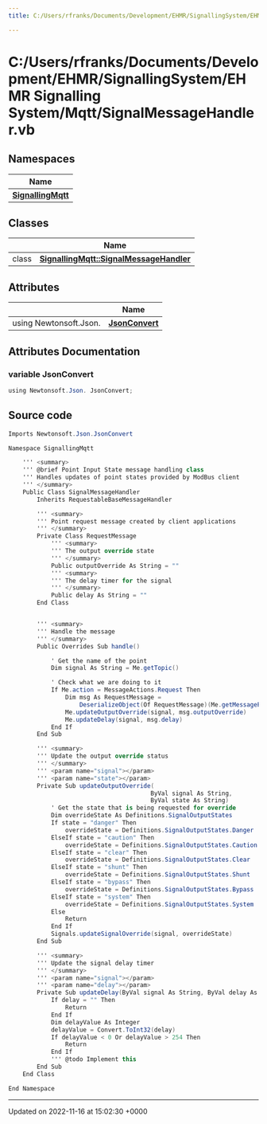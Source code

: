 ```yaml
---
title: C:/Users/rfranks/Documents/Development/EHMR/SignallingSystem/EHMR Signalling System/Mqtt/SignalMessageHandler.vb

---
```


# C:/Users/rfranks/Documents/Development/EHMR/SignallingSystem/EHMR Signalling System/Mqtt/SignalMessageHandler.vb



## Namespaces

| Name           |
| -------------- |
| **[SignallingMqtt](/SignallingSystem-doc/vb/Namespaces/namespaceSignallingMqtt/)**  |

## Classes

|                | Name           |
| -------------- | -------------- |
| class | **[SignallingMqtt::SignalMessageHandler](/SignallingSystem-doc/vb/Classes/classSignallingMqtt_1_1SignalMessageHandler/)**  |

## Attributes

|                | Name           |
| -------------- | -------------- |
| ﻿using Newtonsoft.Json. | **[JsonConvert](/SignallingSystem-doc/vb/Files/SignalMessageHandler_8vb/#variable-jsonconvert)**  |



## Attributes Documentation

### variable JsonConvert

```csharp
﻿using Newtonsoft.Json. JsonConvert;
```



## Source code

```csharp
Imports Newtonsoft.Json.JsonConvert

Namespace SignallingMqtt

    ''' <summary>
    ''' @brief Point Input State message handling class
    ''' Handles updates of point states provided by ModBus client
    ''' </summary>
    Public Class SignalMessageHandler
        Inherits RequestableBaseMessageHandler

        ''' <summary>
        ''' Point request message created by client applications
        ''' </summary>
        Private Class RequestMessage
            ''' <summary>
            ''' The output override state
            ''' </summary>
            Public outputOverride As String = ""
            ''' <summary>
            ''' The delay timer for the signal
            ''' </summary>
            Public delay As String = ""
        End Class


        ''' <summary>
        ''' Handle the message
        ''' </summary>
        Public Overrides Sub handle()

            ' Get the name of the point
            Dim signal As String = Me.getTopic()

            ' Check what we are doing to it
            If Me.action = MessageActions.Request Then
                Dim msg As RequestMessage =
                    DeserializeObject(Of RequestMessage)(Me.getMessagePayload())
                Me.updateOutputOverride(signal, msg.outputOverride)
                Me.updateDelay(signal, msg.delay)
            End If
        End Sub

        ''' <summary>
        ''' Update the output override status
        ''' </summary>
        ''' <param name="signal"></param>
        ''' <param name="state"></param>
        Private Sub updateOutputOverride(
                                        ByVal signal As String,
                                        ByVal state As String)
            ' Get the state that is being requested for override
            Dim overrideState As Definitions.SignalOutputStates
            If state = "danger" Then
                overrideState = Definitions.SignalOutputStates.Danger
            ElseIf state = "caution" Then
                overrideState = Definitions.SignalOutputStates.Caution
            ElseIf state = "clear" Then
                overrideState = Definitions.SignalOutputStates.Clear
            ElseIf state = "shunt" Then
                overrideState = Definitions.SignalOutputStates.Shunt
            ElseIf state = "bypass" Then
                overrideState = Definitions.SignalOutputStates.Bypass
            ElseIf state = "system" Then
                overrideState = Definitions.SignalOutputStates.System
            Else
                Return
            End If
            Signals.updateSignalOverride(signal, overrideState)
        End Sub

        ''' <summary>
        ''' Update the signal delay timer
        ''' </summary>
        ''' <param name="signal"></param>
        ''' <param name="delay"></param>
        Private Sub updateDelay(ByVal signal As String, ByVal delay As String)
            If delay = "" Then
                Return
            End If
            Dim delayValue As Integer
            delayValue = Convert.ToInt32(delay)
            If delayValue < 0 Or delayValue > 254 Then
                Return
            End If
            ''' @todo Implement this
        End Sub
    End Class

End Namespace
```


-------------------------------

Updated on 2022-11-16 at 15:02:30 +0000
